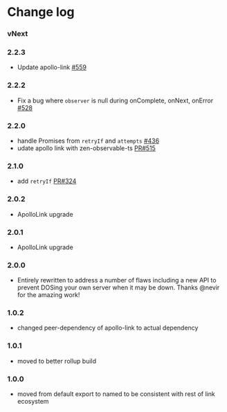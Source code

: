 # Change log

### vNext

### 2.2.3
- Update apollo-link [#559](https://github.com/apollographql/apollo-link/pull/559)

### 2.2.2
- Fix a bug where `observer` is null during onComplete, onNext, onError [#528](https://github.com/apollographql/apollo-link/pull/528)

### 2.2.0
- handle Promises from `retryIf` and `attempts` [#436](https://github.com/apollographql/apollo-link/pull/436)
- udate apollo link with zen-observable-ts [PR#515](https://github.com/apollographql/apollo-link/pull/515)

### 2.1.0
- add `retryIf` [PR#324](https://github.com/apollographql/apollo-link/pull/324)

### 2.0.2
- ApolloLink upgrade

### 2.0.1
- ApolloLink upgrade

### 2.0.0
- Entirely rewritten to address a number of flaws including a new API to prevent DOSing your own server when it may be down. Thanks @nevir for the amazing work!

### 1.0.2
- changed peer-dependency of apollo-link to actual dependency

### 1.0.1
- moved to better rollup build

### 1.0.0
- moved from default export to named to be consistent with rest of link ecosystem

